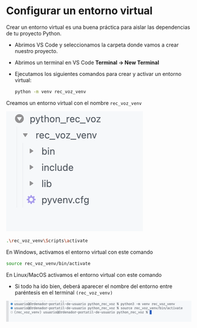 # Configurar un entorno virtual
Crear un entorno virtual es una buena práctica para aislar las dependencias de tu proyecto Python.
- Abrimos VS Code y seleccionamos la carpeta donde vamos a crear nuestro proyecto.
- Abrimos un terminal en VS Code **Terminal -> New Terminal**
- Ejecutamos los siguientes comandos para crear y activar un entorno virtual:

  ```bash
  python -m venv rec_voz_venv
  ```
Creamos un entorno virtual con el nombre `rec_voz_venv`

![alt text](image-4.png)

```bash
.\rec_voz_venv\Scripts\activate
```

En Windows, activamos el entorno virtual con este comando

```bash 
source rec_voz_venv/bin/activate
```

En Linux/MacOS activamos el entorno virtual con este comando

- Si todo ha ido bien, deberá aparecer el nombre del entorno entre paréntesis en el terminal `(rec_voz_venv)`

![alt text](image-3.png)